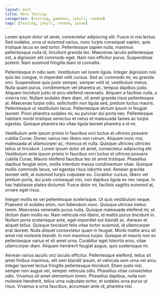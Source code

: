 ```yaml
---
layout: post
title: More Testing
categories: [testing, gamedev, jekyll, random]
tags: [testing, jekyll, random, ipsum]
---
```


Lorem ipsum dolor sit amet, consectetur adipiscing elit. Fusce in nisi lectus. Sed sodales, urna ut euismod varius, nunc turpis consequat sapien, quis tristique lacus ex sed tortor. Pellentesque sapien nulla, maximus pellentesque nulla id, tincidunt gravida leo. Maecenas iaculis pellentesque est, a dignissim elit commodo eget. Nam non efficitur purus. Suspendisse potenti. Nam euismod fringilla diam id convallis.

<!--excerpt-->

Pellentesque in odio sem. Vestibulum vel lorem ligula. Integer dignissim nisi quis leo congue, in imperdiet velit cursus. Sed ac commodo mi, eu gravida orci. Suspendisse quis justo semper, semper velit id, vestibulum metus. Nulla quam purus, condimentum vel pharetra ac, tempus dapibus justo. Aliquam tincidunt justo id arcu eleifend venenatis. Aliquam a facilisis nulla, a viverra nisi. Nullam sodales diam diam, sit amet gravida risus pellentesque at. Maecenas turpis odio, sollicitudin non ligula sed, pretium luctus mauris. Pellentesque ut vestibulum lacus. Pellentesque dictum ipsum in feugiat laoreet. Proin pharetra sodales mi, eu pulvinar dui porta nec. Pellentesque habitant morbi tristique senectus et netus et malesuada fames ac turpis egestas. Quisque pharetra leo vitae ligula laoreet pharetra a id mi.

Vestibulum ante ipsum primis in faucibus orci luctus et ultrices posuere cubilia Curae; Donec varius nec libero non rutrum. Aliquam nunc nisi, malesuada at ullamcorper ac, rhoncus et nulla. Quisque ultricies ultricies tellus ut tincidunt. Lorem ipsum dolor sit amet, consectetur adipiscing elit. Vestibulum ante ipsum primis in faucibus orci luctus et ultrices posuere cubilia Curae; Mauris eleifend faucibus leo sit amet tristique. Phasellus dapibus feugiat enim, mollis interdum massa condimentum vitae. Quisque mollis commodo lacus, vel egestas risus lobortis sed. Aenean gravida laoreet velit, at euismod turpis vulputate eu. Curabitur cursus, libero vel pretium porta, dui justo consequat nisi, non dapibus ligula ex nec neque. In hac habitasse platea dictumst. Fusce dolor mi, facilisis sagittis euismod at, ornare eget risus.

Integer mollis ex vel pellentesque scelerisque. Ut quis vestibulum neque. Praesent id sodales enim, non bibendum nunc. Quisque ultrices metus lorem. Maecenas venenatis purus nulla. Quisque malesuada eleifend mi, ut dictum diam mollis eu. Nam vehicula nisi libero, id mattis purus tincidunt in. Nullam porta scelerisque ante, eget imperdiet est blandit ac. Aenean et aliquet tellus. Quisque tincidunt felis vitae tortor euismod, id ullamcorper erat laoreet. Nulla aliquet consectetur quam in feugiat. Morbi mattis arcu sit amet nisl molestie blandit. In non maximus turpis. Quisque et mauris non ex pellentesque varius et sit amet urna. Curabitur eget lobortis eros, vitae ullamcorper diam. Aliquam hendrerit feugiat augue, quis scelerisque mi.

Aenean varius iaculis orci iaculis efficitur. Pellentesque eleifend, tellus sit amet finibus maximus, elit sem blandit ipsum, et vehicula sem urna vel arcu. Integer laoreet lectus fringilla pellentesque tincidunt. Etiam justo nisl, semper non augue vel, semper vehicula odio. Phasellus vitae consectetur odio. Vivamus sit amet elementum lorem. Phasellus dapibus, nulla non molestie hendrerit, tellus urna vulputate tortor, et sodales urna purus ut risus. Vivamus a urna faucibus, accumsan ante id, pharetra nisi.